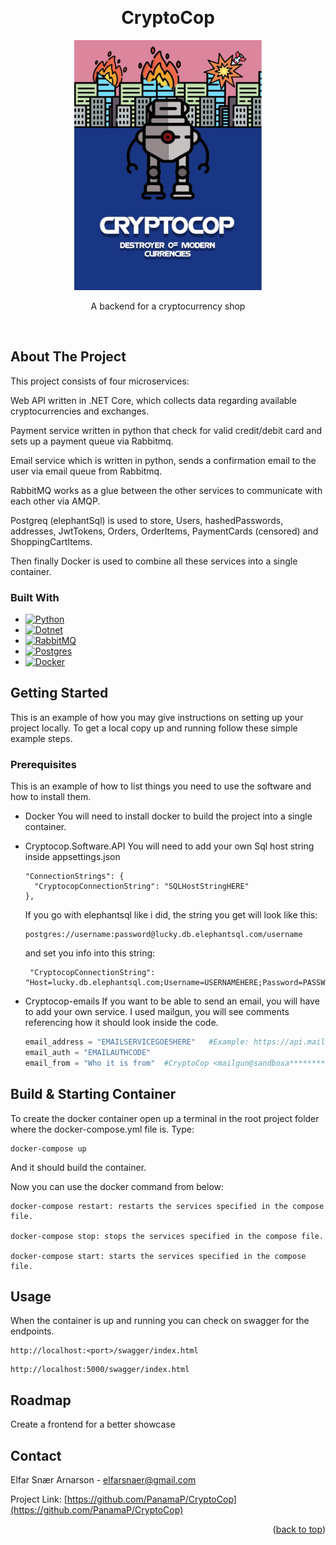 <a name="readme-top"></a>

<br />

<div align="center">
<h1 >CryptoCop</h1>
</div>

<div  align="center">
<p><a href="/assignment-description.pdf" title="Project Assignment Pdf">
  <img src="images/projectPhoto.png" alt="Google logo" width="300" height="400">
</a></p>
<p>A backend for a cryptocurrency shop</p>
</div>
<br>

<!-- ABOUT THE PROJECT -->
## About The Project

This project consists of four microservices:

Web API written in .NET Core, which collects data regarding available cryptocurrencies and exchanges.

Payment service written in python that check for valid credit/debit card and sets up a payment queue via Rabbitmq.

Email service which is written in python, sends a confirmation email to the user via email queue from Rabbitmq.

RabbitMQ works as a glue between the other services to communicate with each other via AMQP.

Postgreq (elephantSql) is used to store, Users, hashedPasswords, addresses, JwtTokens, Orders, OrderItems, PaymentCards (censored) and ShoppingCartItems.

Then finally Docker is used to combine all these services into a single container.



### Built With

* [![Python][Python]][Python-url]
* [![Dotnet][Dotnet]][Dotnet-url]
* [![RabbitMQ][RabbitMQ]][RabbitMQ-url]
* [![Postgres][Postgres]][Postgres-url]
* [![Docker][Docker]][Docker-url]


<!-- GETTING STARTED -->
## Getting Started

This is an example of how you may give instructions on setting up your project locally.
To get a local copy up and running follow these simple example steps.

### Prerequisites

This is an example of how to list things you need to use the software and how to install them.

* Docker
  You will need to install docker to build the project into a single container.

* Cryptocop.Software.API
  You will need to add your own Sql host string inside appsettings.json
  ```
  "ConnectionStrings": {
    "CryptocopConnectionString": "SQLHostStringHERE"
  },
  ```
  If you go with elephantsql like i did, the string you get will look like this:
  ```
  postgres://username:password@lucky.db.elephantsql.com/username
  ```
  and set you info into this string:
  ```
   "CryptocopConnectionString": "Host=lucky.db.elephantsql.com;Username=USERNAMEHERE;Password=PASSWORDHERE;Database=USERNAMEHERE"
  ```
  
* Cryptocop-emails
  If you want to be able to send an email, you will have to add your own service. I used mailgun, you will see comments      referencing how it should look inside the code. 
  ```python
  email_address = "EMAILSERVICEGOESHERE"   #Example: https://api.mailgun.net/v3/sandboxa*********.mailgun.org/messages
  email_auth = "EMAILAUTHCODE"
  email_from = "Who it is from"  #CryptoCop <mailgun@sandboxa*********.mailgun.org>
  ```



## Build & Starting Container

To create the docker container open up a terminal in the root project folder where the docker-compose.yml file is.
Type:
  ```
  docker-compose up
  ```
And it should build the container.

Now you can use the docker command from below:
  ```
  docker-compose restart: restarts the services specified in the compose file.
  
  docker-compose stop: stops the services specified in the compose file.
  
  docker-compose start: starts the services specified in the compose file.
  ```
  
## Usage

  When the container is up and running you can check on swagger for the endpoints.
  ```
  http://localhost:<port>/swagger/index.html
  ```
  
  ```
  http://localhost:5000/swagger/index.html
  ```

## Roadmap

  Create a frontend for a better showcase


<!-- CONTACT -->
## Contact

Elfar Snær Arnarson - elfarsnaer@gmail.com

Project Link: [https://github.com/PanamaP/CryptoCop](https://github.com/PanamaP/CryptoCop)

<p align="right">(<a href="#readme-top">back to top</a>)</p>



<!-- MARKDOWN LINKS & IMAGES -->
<!-- https://www.markdownguide.org/basic-syntax/#reference-style-links -->
[Python]:https://img.shields.io/badge/Python-3776AB?style=for-the-badge&logo=python&logoColor=white
[Python-url]:https://www.python.org/
[Dotnet]:https://img.shields.io/badge/.NET-5C2D91?style=for-the-badge&logo=.net&logoColor=white
[Dotnet-url]:https://dotnet.microsoft.com/en-us/
[RabbitMQ]:https://img.shields.io/badge/rabbitmq-%23FF6600.svg?&style=for-the-badge&logo=rabbitmq&logoColor=white
[RabbitMQ-url]:https://www.rabbitmq.com/
[Postgres]:https://img.shields.io/badge/PostgreSQL-316192?style=for-the-badge&logo=postgresql&logoColor=white
[Postgres-url]:https://www.postgresql.org/
[Docker]: https://img.shields.io/badge/docker-%230db7ed.svg?style=for-the-badge&logo=docker&logoColor=white
[Docker-url]:https://www.docker.com/

